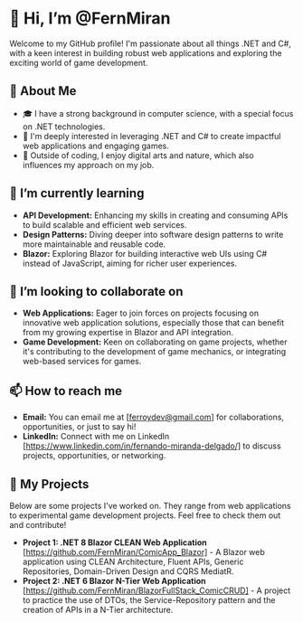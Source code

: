 # 👋 Hi, I’m @FernMiran

Welcome to my GitHub profile! I'm passionate about all things .NET and C#, with a keen interest in building robust web applications and exploring the exciting world of game development.

## 👀 About Me

- 🎓 I have a strong background in computer science, with a special focus on .NET technologies.
- 🚀 I'm deeply interested in leveraging .NET and C# to create impactful web applications and engaging games.
- 🎨 Outside of coding, I enjoy digital arts and nature, which also influences my approach on my job.

## 🌱 I’m currently learning

- **API Development:** Enhancing my skills in creating and consuming APIs to build scalable and efficient web services.
- **Design Patterns:** Diving deeper into software design patterns to write more maintainable and reusable code.
- **Blazor:** Exploring Blazor for building interactive web UIs using C# instead of JavaScript, aiming for richer user experiences.

## 💞️ I’m looking to collaborate on

- **Web Applications:** Eager to join forces on projects focusing on innovative web application solutions, especially those that can benefit from my growing expertise in Blazor and API integration.
- **Game Development:** Keen on collaborating on game projects, whether it's contributing to the development of game mechanics, or integrating web-based services for games.

## 📫 How to reach me

- **Email:** You can email me at [ferroydev@gmail.com] for collaborations, opportunities, or just to say hi!
- **LinkedIn:** Connect with me on LinkedIn [https://www.linkedin.com/in/fernando-miranda-delgado/] to discuss projects, opportunities, or networking.

## 📂 My Projects

Below are some projects I've worked on. They range from web applications to experimental game development projects. Feel free to check them out and contribute!

- **Project 1: .NET 8 Blazor CLEAN Web Application** [https://github.com/FernMiran/ComicApp_Blazor] - A Blazor web application using CLEAN Architecture, Fluent APIs, Generic Repositories, Domain-Driven Design and CQRS MediatR.
- **Project 2: .NET 6 Blazor N-Tier Web Application** [https://github.com/FernMiran/BlazorFullStack_ComicCRUD] - A project to practice the use of DTOs, the Service-Repository pattern and the creation of APIs in a N-Tier architecture.
